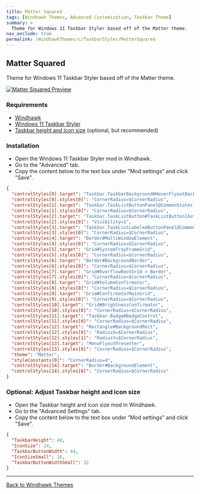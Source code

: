 ```yaml
---
title: Matter Squared
tags: [Windhawk Themes, Advanced Customization, Taskbar Theme]
summary: >
  Theme for Windows 11 Taskbar Styler based off of the Matter theme.
nav_exclude: true
permalink: /WindhawkThemes/c/TaskbarStyler/MatterSquared
---
```


## Matter Squared
Theme for Windows 11 Taskbar Styler based off of the Matter theme.

[![Matter Squared Preview](/assets/images/previews/taskbar-styler/matter-squared.bmp)](/assets/images/previews/taskbar-styler/matter-squared.bmp)


### Requirements

- [Windhawk](https://windhawk.net/)
- [Windows 11 Taskbar Styler](https://windhawk.net/mods/windows-11-taskbar-styler)
- [Taskbar height and icon size](https://windhawk.net/mods/taskbar-icon-size) (optional, but recommended)

### Installation

- Open the Windows 11 Taskbar Styler mod in Windhawk.
- Go to the "Advanced" tab.
- Copy the content below to the text box under "Mod settings" and click "Save".

```json
{
  "controlStyles[0].target": "Taskbar.TaskbarBackground#HoverFlyoutBackgroundControl",
  "controlStyles[0].styles[0]": "CornerRadius=$CornerRadius",
  "controlStyles[1].target": "Taskbar.TaskListButtonPanel@CommonStates > Border#BackgroundElement",
  "controlStyles[1].styles[0]": "CornerRadius=$CornerRadius",
  "controlStyles[2].target": "Taskbar.TaskListButton#TaskListButton[AutomationProperties.Name=Copilot] > Taskbar.TaskListLabeledButtonPanel#IconPanel > Border#BackgroundElement",
  "controlStyles[2].styles[0]": "Visibility=1",
  "controlStyles[3].target": "Taskbar.TaskListLabeledButtonPanel@CommonStates > Border#BackgroundElement",
  "controlStyles[3].styles[0]": "CornerRadius=$CornerRadius",
  "controlStyles[4].target": "Border#MultiWindowElement",
  "controlStyles[4].styles[0]": "CornerRadius=$CornerRadius",
  "controlStyles[5].target": "Grid#SystemTrayFrameGrid",
  "controlStyles[5].styles[0]": "CornerRadius=$CornerRadius",
  "controlStyles[6].target": "Border#BackgroundBorder",
  "controlStyles[6].styles[0]": "CornerRadius=$CornerRadius",
  "controlStyles[7].target": "Grid#OverflowRootGrid > Border",
  "controlStyles[7].styles[0]": "CornerRadius=$CornerRadius",
  "controlStyles[8].target": "Grid#VolumeConfirmator",
  "controlStyles[8].styles[0]": "CornerRadius=$CornerRadius",
  "controlStyles[9].target": "Grid#ConfirmatorMainGrid",
  "controlStyles[9].styles[0]": "CornerRadius=$CornerRadius",
  "controlStyles[10].target": "Grid#BrightnessConfirmator",
  "controlStyles[10].styles[0]": "CornerRadius=$CornerRadius",
  "controlStyles[11].target": "Taskbar.Badge#BadgeControl",
  "controlStyles[11].styles[0]": "CornerRadius=$CornerRadius",
  "controlStyles[12].target": "Rectangle#BackgroundRect",
  "controlStyles[12].styles[0]": "RadiusX=$CornerRadius",
  "controlStyles[12].styles[1]": "RadiusY=$CornerRadius",
  "controlStyles[13].target": "MenuFlyoutPresenter",
  "controlStyles[13].styles[0]": "CornerRadius=$CornerRadius",
  "theme": "Matter",
  "styleConstants[0]": "CornerRadius=4",
  "controlStyles[14].target": "Border#BackgroundElement",
  "controlStyles[14].styles[0]": "CornerRadius=$CornerRadius"
}
```

### Optional: Adjust Taskbar height and icon size

- Open the Taskbar height and icon size mod in Windhawk.
- Go to the "Advanced Settings" tab.
- Copy the content below to the text box under "Mod settings" and click "Save".

```json
{
  "TaskbarHeight": 48,
  "IconSize": 24,
  "TaskbarButtonWidth": 44,
  "IconSizeSmall": 16,
  "TaskbarButtonWidthSmall": 32
}
```

---

<a href="/WindhawkThemes" class="btn btn--secondary btn--sm">Back to Windhawk Themes</a>